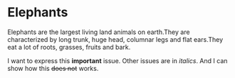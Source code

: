 # Elephants

Elephants are the largest living land animals on earth.They are characterized by long trunk, huge head, columnar legs and flat ears.They eat a lot of roots, grasses, fruits and bark.

I want to express this **important** issue. Other issues are in _italics_. And I can show how this ~~does not~~ works.
